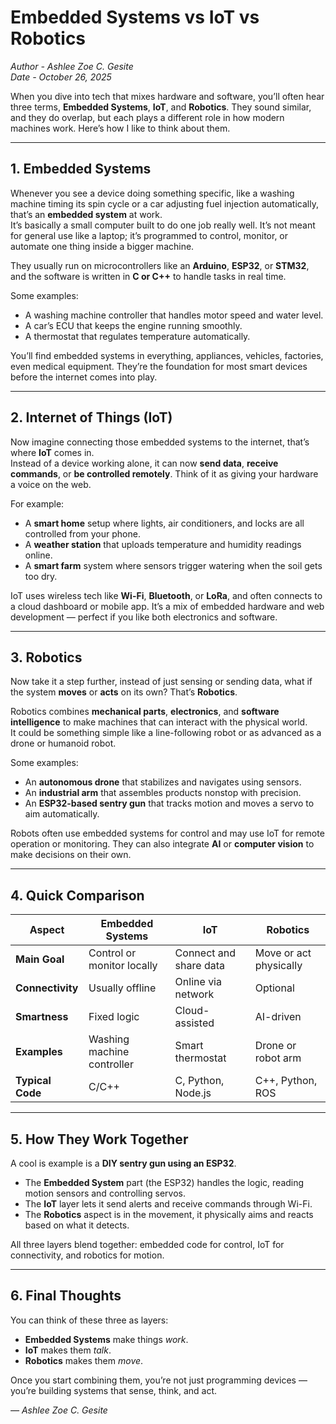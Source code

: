 # Embedded Systems vs IoT vs Robotics

*Author - Ashlee Zoe C. Gesite*  
*Date - October 26, 2025*

When you dive into tech that mixes hardware and software, you’ll often hear three terms, **Embedded Systems**, **IoT**, and **Robotics**. They sound similar, and they do overlap, but each plays a different role in how modern machines work. Here’s how I like to think about them.

---

## 1. Embedded Systems

Whenever you see a device doing something specific, like a washing machine timing its spin cycle or a car adjusting fuel injection automatically, that’s an **embedded system** at work.  
It’s basically a small computer built to do one job really well. It’s not meant for general use like a laptop; it’s programmed to control, monitor, or automate one thing inside a bigger machine.

They usually run on microcontrollers like an **Arduino**, **ESP32**, or **STM32**, and the software is written in **C or C++** to handle tasks in real time.

Some examples:
- A washing machine controller that handles motor speed and water level.
- A car’s ECU that keeps the engine running smoothly.
- A thermostat that regulates temperature automatically.

You’ll find embedded systems in everything, appliances, vehicles, factories, even medical equipment. They’re the foundation for most smart devices before the internet comes into play.

---

## 2. Internet of Things (IoT)

Now imagine connecting those embedded systems to the internet, that’s where **IoT** comes in.  
Instead of a device working alone, it can now **send data**, **receive commands**, or **be controlled remotely**. Think of it as giving your hardware a voice on the web.

For example:
- A **smart home** setup where lights, air conditioners, and locks are all controlled from your phone.
- A **weather station** that uploads temperature and humidity readings online.
- A **smart farm** system where sensors trigger watering when the soil gets too dry.

IoT uses wireless tech like **Wi-Fi**, **Bluetooth**, or **LoRa**, and often connects to a cloud dashboard or mobile app. It’s a mix of embedded hardware and web development — perfect if you like both electronics and software.

---

## 3. Robotics

Now take it a step further, instead of just sensing or sending data, what if the system **moves** or **acts** on its own? That’s **Robotics**.

Robotics combines **mechanical parts**, **electronics**, and **software intelligence** to make machines that can interact with the physical world.  
It could be something simple like a line-following robot or as advanced as a drone or humanoid robot.

Some examples:
- An **autonomous drone** that stabilizes and navigates using sensors.
- An **industrial arm** that assembles products nonstop with precision.
- An **ESP32-based sentry gun** that tracks motion and moves a servo to aim automatically.

Robots often use embedded systems for control and may use IoT for remote operation or monitoring. They can also integrate **AI** or **computer vision** to make decisions on their own.

---

## 4. Quick Comparison

| Aspect | Embedded Systems | IoT | Robotics |
|--------|------------------|-----|-----------|
| **Main Goal** | Control or monitor locally | Connect and share data | Move or act physically |
| **Connectivity** | Usually offline | Online via network | Optional |
| **Smartness** | Fixed logic | Cloud-assisted | AI-driven |
| **Examples** | Washing machine controller | Smart thermostat | Drone or robot arm |
| **Typical Code** | C/C++ | C, Python, Node.js | C++, Python, ROS |

---

## 5. How They Work Together

A cool is example is a **DIY sentry gun using an ESP32**.

- The **Embedded System** part (the ESP32) handles the logic, reading motion sensors and controlling servos.
- The **IoT** layer lets it send alerts and receive commands through Wi-Fi.
- The **Robotics** aspect is in the movement, it physically aims and reacts based on what it detects.

All three layers blend together: embedded code for control, IoT for connectivity, and robotics for motion.

---

## 6. Final Thoughts

You can think of these three as layers:
- **Embedded Systems** make things *work*.
- **IoT** makes them *talk*.
- **Robotics** makes them *move*.

Once you start combining them, you’re not just programming devices — you’re building systems that sense, think, and act.

*— Ashlee Zoe C. Gesite*
